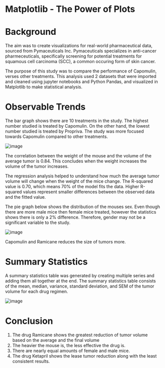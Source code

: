 # Matplotlib - The Power of Plots

# Background

The aim was to create visualizations for real-world pharmaceutical data, sourced from Pymaceuticals Inc. Pymaceuticals specializes in anti-cancer pharmeceuticals, specifically screening for potential treatments for squamous cell carcinoma (SCC), a common occuring form of skin cancer.

The purpose of this study was to compare the performance of Capomulin, verses other treatments. This analysis used 2 datasets that were imported and cleaned using jupyter notebooks and Python Pandas, and visualized in Matplotlib to make statistical analysis.

# Observable Trends

The bar graph shows there are 10 treatments in the study. The highest number studied is treated by Capomulin. On the other hand, the lowest number studied is treated by Propriva.  The study was more focused towards Capomulin compared to other treatments. 

![image](https://user-images.githubusercontent.com/83027069/146610102-819d537b-9e9a-4a8d-92dd-8a7ab6b8d5a2.png)


The correlation between the weight of the mouse and the volume of the average tumor is 0.84. This concludes when the weight increases the volume of the tumor increases.

The regression analysis helped to understand how much the average tumor volume will change when the weight of the mice change. The R-squared value is 0.70, which means 70% of the model fits the data.  Higher R-squared values represent smaller differences between the observed data and the fitted value. 

The pie graph below shows the distribution of the mouses sex. Even though there are more male mice then female mice treated, however the statistics shows there is only a 2% difference. Therefore, gender may not be a significant variable to the study.

![image](https://user-images.githubusercontent.com/83027069/146610239-b69f32aa-fa9b-4480-a100-047ee91738cb.png)



Capomulin and Ramicane reduces the size of tumors more.

# Summary Statistics 

A summary statistics table was generated by creating multiple series and adding them all together at the end. The summary statistics table consists of the mean, median, variance, standard deviation, and SEM of the tumor volume for each drug regimen. 

![image](https://user-images.githubusercontent.com/83027069/146606231-e90c2676-518f-4037-b264-5c6ee9642ad6.png)

# Conclusion

1.	The drug Ramicane shows the greatest reduction of tumor volume based on the average and the final volume
2.	The heavier the mouse is, the less effective the drug is.
3.	There are nearly equal amounts of female and male mice.
4.	The drug Ketapril shows the lease tumor reduction along with the least consistent results.

